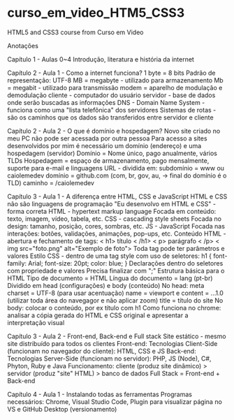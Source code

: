 # curso_em_video_HTM5_CSS3
 HTML5 and CSS3 course from Curso em Video

 Anotações

Capítulo 1 - Aulas 0~4
    Introdução, literatura e história da internet

Capítulo 2 - Aula 1 - Como a internet funciona?
    1 byte = 8 bits
    Padrão de representação: UTF-8
    MB = megabyte - utilizado para armazenamento
    Mb = megabit - utilizado para transmissão
    modem = aparelho de modulação e demodulação
    cliente - computador do usuário
    servidor - base de dados onde serão buscadas as informações
    DNS - Domain Name System - funciona como uma "lista telefônica" dos servidores
    Sistemas de rotas - são os caminhos que os dados são transferidos entre servidor e cliente

Capítulo 2 - Aula 2 - O que é domínio e hospedagem?
    Novo site criado no meu PC não pode ser acessada por outra pessoa
    Para acesso a sites desenvolvidos por mim é necessário um domínio (endereço) e uma hospedagem (servidor)
    Domínio = Nome único, pago anualmente, vários TLDs
    Hospedagem = espaço de armazenamento, pago mensalmente, suporte para e-mail e linguagens
    URL - dividida em:
        subdomínio = www ou caiolemedev
        domínio = github.com (com, br, gov, au, -> final do domínio é o TLD)
        caminho = /caiolemedev

Capítulo 3 - Aula 1 - A diferença entre HTML, CSS e JavaScript
    HTML e CSS não são linguagens de programação
    "Eu desenvolvo em HTML e CSS" - forma correta
    HTML - hypertext markup language
        Focada em conteúdo: texto, imagem, vídeo, tabela, etc.
    CSS - cascading style sheets
        Focada no design: tamanho, posição, cores, sombras, etc.
    JS - JavaScript
        Focada nas interações: botões, validações, animações, pop-ups, etc.
    Conteúdo HTML - abertura e fechamento de tags:
        < h1> título < /h1>
        < p> parágrafo < /p>
        < img src="foto.png" alt="Exemplo de foto">
        Toda tag pode ter parâmetros e valores
    Estilo CSS - dentro de uma tag style com uso de seletores:
        h1 {
            font-family: Arial;
            font-size: 20pt;
            color: blue;
        }
        Declarações dentro do seletores com propriedade e valores
        Precisa finalizar com ";"
    Estrutura básica para o HTML
        Tipo de documento = HTML
        Língua do documento = lang (pt-br)
        Dividido em head (configurações) e body (conteúdo)
        No head:
            meta charset = UTF-8 (para usar acentuação)
            name = viewport e content = ...1.0 (utilizar toda área do navegagor e não aplicar zoom)
            title = título do site
        No body:
            colocar o conteúdo, por ex título com h1
    Como funciona no chrome: analisar a cópia gerada do HTML e CSS original e apresentar a interpretação visual

Capítulo 3 - Aula 2 - Front-end, Back-end e Full stack
    Site estático - mesmo site distribuído para todos os clientes
    Front-end:
        Tecnologias Client-Side (funcionam no navegador do cliente): HTML, CSS e JS
    Back-end:
        Tecnologias Server-Side (funcionam no servidor): PHP, JS (Node), C#, Phyton, Ruby e Java
    Funcionamento: cliente (produz site dinâmico) > servidor (produz "site" HTML) > banco de dados
    Full Stack = Front-end + Back-end

Capítulo 4 - Aula 1 - Instalando todas as ferramentas
    Programas necessários: Chrome, Visual Studio Code, Plugin para visualizar página no VS e GitHub Desktop (versionamento)
    

    


